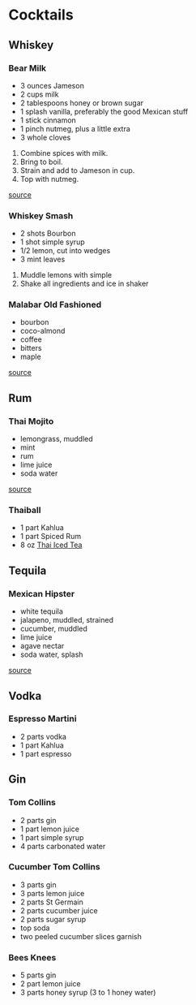 # Cocktails

## Whiskey

### Bear Milk

* 3 ounces Jameson
* 2 cups milk
* 2 tablespoons honey or brown sugar
* 1 splash vanilla, preferably the good Mexican stuff
* 1 stick cinnamon
* 1 pinch nutmeg, plus a little extra
* 3 whole cloves

1. Combine spices with milk.
1. Bring to boil.
1. Strain and add to Jameson in cup.
1. Top with nutmeg.

[source](https://www.theawl.com/2012/10/drinks-for-hibernation-how-to-make-bear-milk/)

### Whiskey Smash

* 2 shots Bourbon
* 1 shot simple syrup
* 1/2 lemon, cut into wedges
* 3 mint leaves

1. Muddle lemons with simple
1. Shake all ingredients and ice in shaker

### Malabar Old Fashioned

* bourbon
* coco-almond
* coffee
* bitters
* maple

[source](https://www.roohsf.com/)

## Rum

### Thai Mojito

* lemongrass, muddled
* mint
* rum
* lime juice
* soda water

[source](http://www.atticrestaurant.com)

### Thaiball

* 1 part Kahlua
* 1 part Spiced Rum
* 8 oz [Thai Iced Tea](./thai-iced-tea)

## Tequila

### Mexican Hipster

* white tequila
* jalapeno, muddled, strained
* cucumber, muddled
* lime juice
* agave nectar
* soda water, splash

[source](http://milagrosrc.com)

## Vodka

### Espresso Martini

* 2 parts vodka
* 1 part Kahlua
* 1 part espresso

## Gin

### Tom Collins

* 2 parts gin
* 1 part lemon juice
* 1 part simple syrup
* 4 parts carbonated water

### Cucumber Tom Collins

* 3 parts gin
* 3 parts lemon juice
* 2 parts St Germain
* 2 parts cucumber juice
* 2 parts sugar syrup
* top soda
* two peeled cucumber slices garnish

### Bees Knees

* 5 parts gin
* 2 part lemon juice
* 3 parts honey syrup (3 to 1 honey water)
